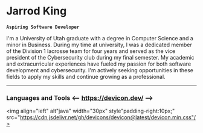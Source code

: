 # Jarrod King

**` Aspiring Software Developer `**

I'm a University of Utah graduate with a degree in Computer Science and a minor in Business. During my time at university, I was a dedicated member of the Division 1 lacrosse team for four years and served as the vice president of the Cybersecurity club during my final semester. My academic and extracurricular experiences have fueled my passion for both software development and cybersecurity. I'm actively seeking opportunities in these fields to apply my skills and continue growing as a professional.

---

### Languages and Tools <-- https://devicon.dev/ -->

<img align="left" alt"java" width="30px" style"padding-right:10px;" src="https://cdn.jsdelivr.net/gh/devicons/devicon@latest/devicon.min.css"/>
